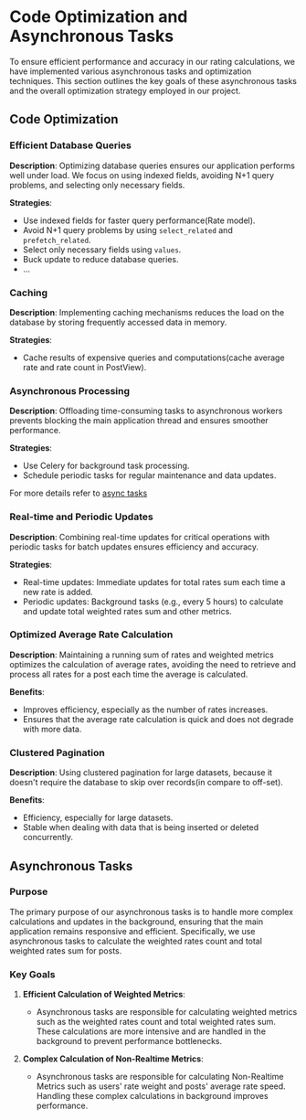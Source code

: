 # Code Optimization and Asynchronous Tasks

To ensure efficient performance and accuracy in our rating calculations, we have implemented various asynchronous tasks and optimization techniques. This section outlines the key goals of these asynchronous tasks and the overall optimization strategy employed in our project.

## Code Optimization

### Efficient Database Queries

**Description**:
Optimizing database queries ensures our application performs well under load. We focus on using indexed fields, avoiding N+1 query problems, and selecting only necessary fields.

**Strategies**:

- Use indexed fields for faster query performance(Rate model).
- Avoid N+1 query problems by using `select_related` and `prefetch_related`.
- Select only necessary fields using `values`.
- Buck update to reduce database queries.
- ...

### Caching

**Description**:
Implementing caching mechanisms reduces the load on the database by storing frequently accessed data in memory.

**Strategies**:

- Cache results of expensive queries and computations(cache average rate and rate count in PostView).

### Asynchronous Processing

**Description**:
Offloading time-consuming tasks to asynchronous workers prevents blocking the main application thread and ensures smoother performance.

**Strategies**:

- Use Celery for background task processing.
- Schedule periodic tasks for regular maintenance and data updates.

For more details refer to [async tasks](#asynchronous-tasks)

### Real-time and Periodic Updates

**Description**:
Combining real-time updates for critical operations with periodic tasks for batch updates ensures efficiency and accuracy.

**Strategies**:

- Real-time updates: Immediate updates for total rates sum each time a new rate is added.
- Periodic updates: Background tasks (e.g., every 5 hours) to calculate and update total weighted rates sum and other metrics.

### Optimized Average Rate Calculation

**Description**:
Maintaining a running sum of rates and weighted metrics optimizes the calculation of average rates, avoiding the need to retrieve and process all rates for a post each time the average is calculated.

**Benefits**:

- Improves efficiency, especially as the number of rates increases.
- Ensures that the average rate calculation is quick and does not degrade with more data.

### Clustered Pagination

**Description**:
Using clustered pagination for large datasets, because it doesn't require the database to skip over records(in compare to off-set).

**Benefits**:

- Efficiency, especially for large datasets.
- Stable when dealing with data that is being inserted or deleted concurrently.


## Asynchronous Tasks

### Purpose

The primary purpose of our asynchronous tasks is to handle more complex calculations and updates in the background, ensuring that the main application remains responsive and efficient. Specifically, we use asynchronous tasks to calculate the weighted rates count and total weighted rates sum for posts. 

### Key Goals

1. **Efficient Calculation of Weighted Metrics**:

    - Asynchronous tasks are responsible for calculating weighted metrics such as the weighted rates count and total weighted rates sum. These calculations are more intensive and are handled in the background to prevent performance bottlenecks.

2. **Complex Calculation of Non-Realtime Metrics**:

    - Asynchronous tasks are responsible for calculating Non-Realtime Metrics such as users' rate weight and posts' average rate speed. Handling these complex calculations in background improves performance.

